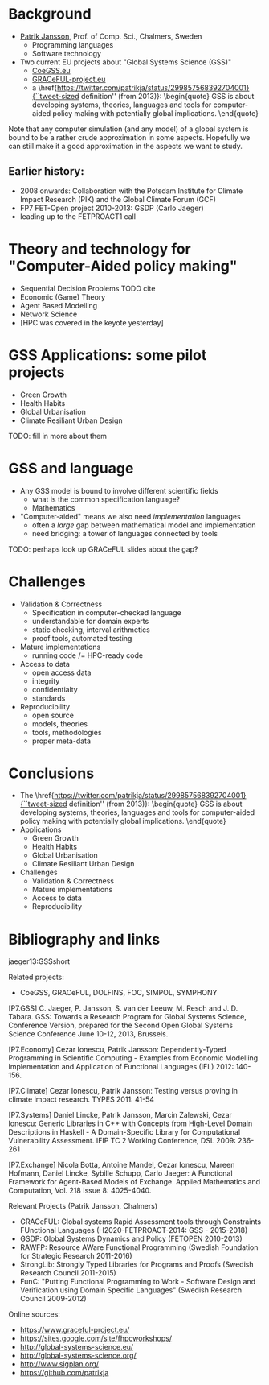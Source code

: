 # Background

* [Patrik Jansson](https://www.chalmers.se/en/staff/Pages/patrik-jansson.aspx), Prof. of Comp. Sci., Chalmers, Sweden
    * Programming languages
    * Software technology
* Two current EU projects about "Global Systems Science (GSS)"
    * [CoeGSS.eu](http://www.CoeGSS.eu/)
    * [GRACeFUL-project.eu](http://www.GRACeFUL-project.eu/)
    * a \href{https://twitter.com/patrikja/status/299857568392704001}{``tweet-sized definition'' (from 2013)}:
\begin{quote}
GSS is about developing systems, theories, languages and tools for
computer-aided policy making with potentially global implications.
\end{quote}

Note that any computer simulation (and any model) of a global system
is bound to be a rather crude approximation in some aspects. Hopefully
we can still make it a good approximation in the aspects we want to
study.

## Earlier history:

* 2008 onwards: Collaboration with the Potsdam Institute for Climate Impact Research (PIK) and the Global Climate Forum (GCF)
* FP7 FET-Open project 2010-2013: GSDP (Carlo Jaeger)
* leading up to the FETPROACT1 call

# Theory and technology for "Computer-Aided policy making"

* Sequential Decision Problems TODO cite
* Economic (Game) Theory
* Agent Based Modelling
* Network Science
* [HPC was covered in the keyote yesterday]

# GSS Applications: some pilot projects

* Green Growth
* Health Habits
* Global Urbanisation
* Climate Resiliant Urban Design

TODO: fill in more about them

# GSS and language

* Any GSS model is bound to involve different scientific fields
    * what is the common specification language?
    * Mathematics
* "Computer-aided" means we also need *implementation* languages
    * often a *large* gap between mathematical model and implementation
    * need bridging: a tower of languages connected by tools

TODO: perhaps look up GRACeFUL slides about the gap?

# Challenges

* Validation & Correctness
    * Specification in computer-checked language
    * understandable for domain experts
    * static checking, interval arithmetics
    * proof tools, automated testing
* Mature implementations
    * running code /= HPC-ready code
* Access to data
    * open access data
    * integrity
    * confidentialty
    * standards
* Reproducibility
    * open source
    * models, theories
    * tools, methodologies
    * proper meta-data

# Conclusions

* The \href{https://twitter.com/patrikja/status/299857568392704001}{``tweet-sized definition'' (from 2013)}:
\begin{quote}
GSS is about developing systems, theories, languages and tools for
computer-aided policy making with potentially global implications.
\end{quote}
* Applications
    * Green Growth
    * Health Habits
    * Global Urbanisation
    * Climate Resiliant Urban Design
* Challenges
    * Validation & Correctness
    * Mature implementations
    * Access to data
    * Reproducibility

# Bibliography and links

jaeger13:GSSshort

Related projects:
* CoeGSS, GRACeFUL, DOLFINS, FOC, SIMPOL, SYMPHONY


[P7.GSS] C. Jaeger, P. Jansson, S. van der Leeuw, M. Resch and J. D. Tàbara. GSS: Towards a Research Program for Global Systems Science, Conference Version, prepared for the Second Open Global Systems Science Conference June 10-12, 2013, Brussels.

[P7.Economy] Cezar Ionescu, Patrik Jansson: Dependently-Typed Programming in Scientific Computing - Examples from Economic Modelling. Implementation and Application of Functional Languages (IFL) 2012: 140-156.

[P7.Climate] Cezar Ionescu, Patrik Jansson: Testing versus proving in climate impact research.  TYPES 2011: 41-54

[P7.Systems] Daniel Lincke, Patrik Jansson, Marcin Zalewski, Cezar Ionescu: Generic Libraries in C++ with Concepts from High-Level Domain Descriptions in Haskell - A Domain-Specific Library for Computational Vulnerability Assessment. IFIP TC 2 Working Conference, DSL 2009: 236-261

[P7.Exchange] Nicola Botta, Antoine Mandel, Cezar Ionescu, Mareen Hofmann, Daniel Lincke, Sybille Schupp, Carlo Jaeger: A Functional Framework for Agent-Based Models of Exchange.  Applied Mathematics and Computation, Vol. 218 Issue 8: 4025-4040.

Relevant Projects (Patrik Jansson, Chalmers)
* GRACeFUL: Global systems Rapid Assessment tools through Constraints FUnctional Languages (H2020-FETPROACT-2014: GSS - 2015-2018)
* GSDP: Global Systems Dynamics and Policy (FETOPEN 2010-2013)
* RAWFP: Resource AWare Functional Programming (Swedish Foundation for Strategic Research 2011-2016)
* StrongLib: Strongly Typed Libraries for Programs and Proofs (Swedish Research Council 2011-2015)
* FunC: "Putting Functional Programming to Work - Software Design and Verification using Domain Specific Languages" (Swedish Research Council 2009-2012)

Online sources:
* https://www.graceful-project.eu/
* https://sites.google.com/site/fhpcworkshops/
* http://global-systems-science.eu/
* http://global-systems-science.org/
* http://www.sigplan.org/
* https://github.com/patrikja
